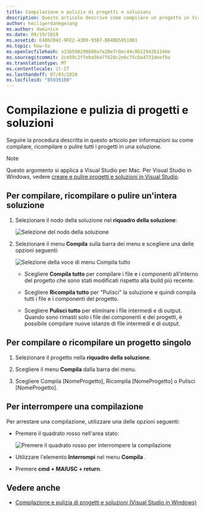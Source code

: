 ```yaml
---
title: Compilazione e pulizia di progetti e soluzioni
description: Questo articolo descrive come compilare un progetto in Visual Studio per Mac
author: heiligerdankgesang
ms.author: dominicn
ms.date: 09/19/2019
ms.assetid: E4B6CB42-9FE2-43B9-93B7-BD4BD50518B1
ms.topic: how-to
ms.openlocfilehash: a33b590290880a7e20e7c0ec44c0b12942b1240e
ms.sourcegitcommit: 2ce59c2ffeba5ba7f628c2e6c75cba4731deef8a
ms.translationtype: MT
ms.contentlocale: it-IT
ms.lasthandoff: 07/03/2020
ms.locfileid: "85939100"
---
```

# <a name="building-and-cleaning-projects-and-solutions"></a>Compilazione e pulizia di progetti e soluzioni

Seguire la procedura descritta in questo articolo per informazioni su come compilare, ricompilare o pulire tutti i progetti in una soluzione.

> [!NOTE]
> Questo argomento si applica a Visual Studio per Mac. Per Visual Studio in Windows, vedere [creare e pulire progetti e soluzioni in Visual Studio](/visualstudio/ide/building-and-cleaning-projects-and-solutions-in-visual-studio).

## <a name="to-build-rebuild-or-clean-an-entire-solution"></a>Per compilare, ricompilare o pulire un'intera soluzione

1. Selezionare il nodo della soluzione nel **riquadro della soluzione**:

    ![Selezione del nodo della soluzione](media/compiling-and-building-image1.png)

2. Selezionare il menu **Compila** sulla barra dei menu e scegliere una delle opzioni seguenti:

    ![Selezione della voce di menu Compila tutto](media/compiling-and-building-image2.png)

    * Scegliere **Compila tutto** per compilare i file e i componenti all'interno del progetto che sono stati modificati rispetto alla build più recente.

    * Scegliere **Ricompila tutto** per "Pulisci" la soluzione e quindi compila tutti i file e i componenti del progetto.

    * Scegliere **Pulisci tutto** per eliminare i file intermedi e di output. Quando sono rimasti solo i file dei componenti e dei progetti, è possibile compilare nuove istanze di file intermedi e di output.

## <a name="to-build-or-rebuild-a-single-project"></a>Per compilare o ricompilare un progetto singolo

1. Selezionare il progetto nella **riquadro della soluzione**.

2. Scegliere il menu **Compila** dalla barra dei menu.

3. Scegliere Compila [NomeProgetto], Ricompila [NomeProgetto] o Pulisci [NomeProgetto].

## <a name="to-stop-a-build"></a>Per interrompere una compilazione

Per arrestare una compilazione, utilizzare una delle opzioni seguenti:

* Premere il quadrato rosso nell'area stato:

    ![Premere il quadrato rosso per interrompere la compilazione](media/compiling-and-building-image3.png)

* Utilizzare l'elemento **Interrompi** nel menu **Compila** .

* Premere **cmd + MAIUSC + return**.

## <a name="see-also"></a>Vedere anche

- [Compilazione e pulizia di progetti e soluzioni (Visual Studio in Windows)](/visualstudio/ide/building-and-cleaning-projects-and-solutions-in-visual-studio)